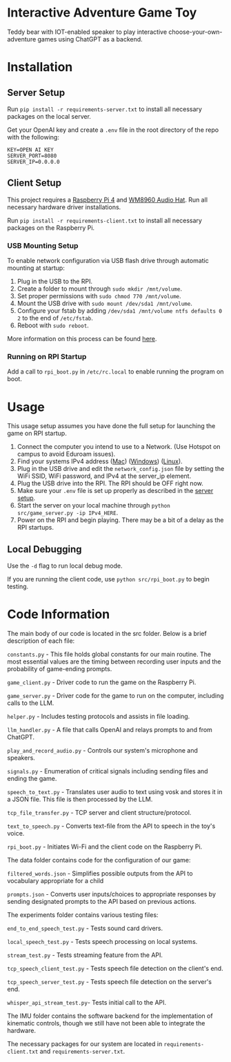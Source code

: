 
# Interactive Adventure Game Toy

Teddy bear with IOT-enabled speaker to play interactive choose-your-own-adventure games using ChatGPT as a backend.

# Installation

## Server Setup
Run ```pip install -r requirements-server.txt``` to install all necessary packages on the local server.

Get your OpenAI key and create a ```.env``` file in the root directory of the repo with the following:
```
KEY=OPEN AI KEY
SERVER_PORT=8080
SERVER_IP=0.0.0.0
```

## Client Setup
This project requires a [Raspberry Pi 4](https://www.raspberrypi.com/products/raspberry-pi-4-model-b/) and [WM8960 Audio Hat](https://www.waveshare.com/wm8960-audio-hat.htm). Run all necessary hardware driver installations.

Run ```pip install -r requirements-client.txt``` to install all necessary packages on the Raspberry Pi.

### USB Mounting Setup
To enable network configuration via USB flash drive through automatic mounting at startup:
1. Plug in the USB to the RPI.
2. Create a folder to mount through ```sudo mkdir /mnt/volume```.
3. Set proper permissions with ```sudo chmod 770 /mnt/volume```.
4. Mount the USB drive with ```sudo mount /dev/sda1 /mnt/volume```.
5. Configure your fstab by adding ```/dev/sda1 /mnt/volume ntfs defaults 0 2``` to the end of ```/etc/fstab```.
6. Reboot with ```sudo reboot```.

More information on this process can be found [here](https://gist.github.com/etes/aa76a6e9c80579872e5f).

### Running on RPI Startup

Add a call to ```rpi_boot.py``` in ```/etc/rc.local``` to enable running the program on boot.

# Usage

This usage setup assumes you have done the full setup for launching the game on RPI startup.

1. Connect the computer you intend to use to a Network. (Use Hotspot on campus to avoid Eduroam issues).
2. Find your systems IPv4 address ([Mac](https://www.security.org/vpn/find-mac-ip-address/)) ([Windows](https://support.microsoft.com/en-us/windows/find-your-ip-address-in-windows-f21a9bbc-c582-55cd-35e0-73431160a1b9)) ([Linux](https://phoenixnap.com/kb/how-to-find-ip-address-linux)).
3. Plug in the USB drive and edit the ```network_config.json``` file by setting the WiFi SSID, WiFi password, and IPv4 at the server_ip element.
4. Plug the USB drive into the RPI. The RPI should be OFF right now.
5. Make sure your ```.env``` file is set up properly as described in the [server setup](#server-setup).
6. Start the server on your local machine through ```python src/game_server.py -ip IPv4_HERE```.
7. Power on the RPI and begin playing. There may be a bit of a delay as the RPI startups.

## Local Debugging

Use the ```-d``` flag to run local debug mode.

If you are running the client code, use ```python src/rpi_boot.py``` to begin testing.


# Code Information

The main body of our code is located in the src folder. Below is a brief description of each file:

```constants.py``` - This file holds global constants for our main routine. The most essential values are the timing between recording user inputs and the probability of game-ending prompts. 

```game_client.py``` -
  Driver code to run the game on the Raspberry Pi. 

```game_server.py``` -
   Driver code for the game to run on the computer, including calls to the LLM.

```helper.py``` -
  Includes testing protocols and assists in file loading.

```llm_handler.py``` -
  A file that calls OpenAI and relays prompts to and from ChatGPT.

```play_and_record_audio.py``` -
  Controls our system's microphone and speakers. 

```signals.py``` -
  Enumeration of critical signals including sending files and ending the game.

```speech_to_text.py``` -
  Translates user audio to text using vosk and stores it in a JSON file. This file is then processed by the LLM.

  ```tcp_file_transfer.py``` -
  TCP server and client structure/protocol. 

  ```text_to_speech.py``` -
  Converts text-file from the API to speech in the toy's voice.

  ```rpi_boot.py``` -
  Initiates Wi-Fi and the client code on the Raspberry Pi.

The data folder contains code for the configuration of our game:

```filtered_words.json``` -
Simplifies possible outputs from the API to vocabulary appropriate for a child

```prompts.json``` -
Converts user inputs/choices to appropriate responses by sending designated prompts to the API based on previous actions. 

The experiments folder contains various testing files:

```end_to_end_speech_test.py``` - 
Tests sound card drivers.

```local_speech_test.py``` -
Tests speech processing on local systems. 

```stream_test.py``` -
Tests streaming feature from the API.

```tcp_speech_client_test.py``` -
Tests speech file detection on the client's end.

```tcp_speech_server_test.py``` -
Tests speech file detection on the server's end.

```whisper_api_stream_test.py```-
Tests initial call to the API.


The IMU folder contains the software backend for the implementation of kinematic controls, though we still have not been able to integrate the hardware.

The necessary packages for our system are located in ```requirements-client.txt``` and ```requirements-server.txt```.


  
  



  


  
  


